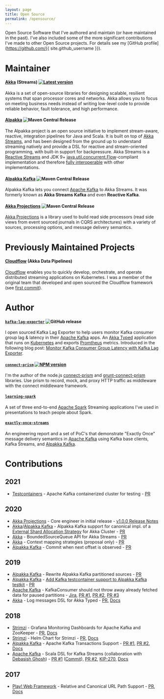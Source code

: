 ```yaml
---
layout: page
title: Open Source
permalink: /opensource/
---
```


Open Source Software that I've authored and maintain (or have maintained in the past). I've also included some of the more significant contributions I've made to other Open Source projects. For details see my [GitHub profile](https://github.com/{{ site.github_username }}).

# Maintainer

#### [Akka](https://github.com/akka/akka/) (Streams) [![Latest version](https://index.scala-lang.org/akka/akka/akka-actor/latest.svg)](https://index.scala-lang.org/akka/akka/akka-actor)

Akka is a set of open-source libraries for designing scalable, resilient systems that span processor cores and networks. Akka allows you to focus on meeting business needs instead of writing low-level code to provide reliable behavior, fault tolerance, and high performance.

#### [Alpakka](https://github.com/akka/alpakka/) ![Maven Central Release](https://maven-badges.herokuapp.com/maven-central/com.lightbend.akka/akka-stream-alpakka-file_2.12/badge.svg)

The Alpakka project is an open source initiative to implement stream-aware, reactive, integration pipelines for Java and Scala. It is built on top of [Akka Streams](https://doc.akka.io/docs/akka/current/stream/index.html), and has been designed from the ground up to understand streaming natively and provide a DSL for reactive and stream-oriented programming, with built-in support for backpressure. Akka Streams is a [Reactive Streams](http://www.reactive-streams.org/) and JDK 9+ [java.util.concurrent.Flow](https://docs.oracle.com/javase/10/docs/api/java/util/concurrent/Flow.html)-compliant implementation and therefore [fully interoperable](https://doc.akka.io/docs/akka/current/general/stream/stream-design.html#interoperation-with-other-reactive-streams-implementations) with other implementations.

#### [Alpakka Kafka](https://github.com/akka/alpakka-kafka/) ![Maven Central Release](https://maven-badges.herokuapp.com/maven-central/com.typesafe.akka/akka-stream-kafka_2.12/badge.svg)

Alpakka Kafka lets you connect [Apache Kafka](https://kafka.apache.org/) to Akka Streams. It was formerly known as **Akka Streams Kafka** and even **Reactive Kafka**.

#### [Akka Projections](https://github.com/akka/akka-projection) ![Maven Central Release](https://maven-badges.herokuapp.com/maven-central/com.lightbend.akka/akka-projection-core_2.13/badge.svg)

[Akka Projections](https://doc.akka.io/docs/akka-projection/current/index.html) is a library used to build read side processors (read side views from event sourced journals in CQRS architectures) with a variety of sources, processing options, and message delivery semantics. 

# Previously Maintained Projects

#### [Cloudflow](https://github.com/lightbend/cloudflow) (Akka Data Pipelines)

[Cloudflow](https://cloudflow.io/) enables you to quickly develop, orchestrate, and operate distributed streaming applications on Kubernetes. I was a member of the original team that developed and open sourced the Cloudflow framework (see [first commit](https://github.com/lightbend/cloudflow/commit/6c8b9da3ad8ce160b25dac968ac020a2a4e26cc2)).

# Author

#### [`kafka-lag-exporter`](https://github.com/lightbend/kafka-lag-exporter) ![GitHub release](https://img.shields.io/github/release-pre/lightbend/kafka-lag-exporter.svg)

I open sourced Kafka Lag Exporter to help users monitor Kafka consumer group lag & latency in their [Apache Kafka](https://kafka.apache.org/) apps. An [Akka Typed](https://doc.akka.io/docs/akka/current/typed/index.html) application that runs on [Kubernetes](https://kubernetes.io/) and exports [Promtheus](https://prometheus.io/) metrics. Introduced in the following blog post: [Monitor Kafka Consumer Group Latency with Kafka Lag Exporter](https://www.lightbend.com/blog/monitor-kafka-consumer-group-latency-with-kafka-lag-exporter).

#### [`connect-prism`](https://github.com/seglo/connect-prism) [![NPM version](https://badge.fury.io/js/connect-prism.svg)](http://badge.fury.io/js/connect-prism)

I'm the author of the node.js [connect-prism](https://github.com/seglo/connect-prism) and [grunt-connect-prism](https://github.com/seglo/grunt-connect-prism) libraries.  Use prism to record, mock, and proxy HTTP traffic as middleware with the connect middleware framework.

#### [`learning-spark`](https://github.com/seglo/learning-spark)

A set of three end-to-end [Apache Spark](https://spark.apache.org/) Streaming applications I've used in presentations to teach people about Spark.

#### [`exactly-once-streams`](https://github.com/seglo/exactly-once-streams)

An engineering report and a set of PoC's that demonstrate "Exactly Once" message delivery semantics in [Apache Kafka](https://kafka.apache.org/) using Kafka base clients, Kafka Streams, and [Alpakka Kafka](https://doc.akka.io/docs/alpakka-kafka/current/home.html).

# Contributions

## 2021

* [Testcontainers](https://www.testcontainers.org) - Apache Kafka containerized cluster for testing - [PR](https://github.com/testcontainers/testcontainers-java/pull/1984)

## 2020

* [Akka Projections](https://github.com/akka/akka-projection) - Core engineer in initial release - [v1.0.0 Release Notes](https://github.com/akka/akka-projection/releases/tag/v1.0.0)
* [Akka](https://github.com/akka/akka/)/[Alpakka Kafka](https://github.com/akka/alpakka-kafka/) - Alpakka Kafka support for canonical impl. of a [External Shard Allocation Strategy](https://doc.akka.io/docs/akka/current/typed/cluster-sharding.html#external-shard-allocation) for Akka Cluster - [PR](https://github.com/akka/alpakka-kafka/pull/1067)
* [Akka](https://github.com/akka/akka/) - BoundedSourceQueue API for Akka Streams - [PR](https://github.com/akka/akka/pull/29770)
* [Akka](https://github.com/akka/akka/) - Context mapping strategies (proposal only) - [PR](https://github.com/akka/akka/pull/28712)
* [Alpakka Kafka](https://github.com/akka/alpakka-kafka/) - Commit when next offset is observed - [PR](https://github.com/akka/alpakka-kafka/pull/1093)

## 2019

* [Alpakka Kafka](https://github.com/akka/alpakka-kafka/) - Rewrite Alpakka Kafka partitioned sources - [PR](https://github.com/akka/alpakka-kafka/pull/930)
* [Alpakka Kafka](https://github.com/akka/alpakka-kafka/) - [Add Kafka testcontainer support to Alpakka Kafka testkit](https://doc.akka.io/docs/alpakka-kafka/current/testing-testcontainers.html) - [PR](https://github.com/akka/alpakka-kafka/pull/939)
* [Apache Kafka](https://kafka.apache.org/) - KafkaConsumer should not throw away already fetched data for paused partitions - [Jira](https://issues.apache.org/jira/browse/KAFKA-7548), [PR #1](https://github.com/apache/kafka/pull/6988), [PR #2](https://github.com/apache/kafka/pull/7221), [PR #3](https://github.com/apache/kafka/pull/7228)
* [Akka](https://github.com/akka/akka/) - Log messages DSL for Akka Typed - [PR](https://github.com/akka/akka/pull/26238), [Docs](https://doc.akka.io/api/akka/current/akka/actor/typed/scaladsl/Behaviors$.html#logMessages[T](logOptions:akka.actor.typed.LogOptions,behavior:akka.actor.typed.Behavior[T]):akka.actor.typed.Behavior[T])

## 2018

* [Strimzi](https://strimzi.io/) - Grafana Monitoring Dashboards for Apache Kafka and ZooKeeper - [PR](https://github.com/strimzi/strimzi-kafka-operator/pull/877), [Docs](https://strimzi.io/docs/master/#metrics-str)
* [Strimzi](https://strimzi.io/) - Helm Chart for Strimzi - [PR](https://github.com/strimzi/strimzi-kafka-operator/pull/565), [Docs](https://strimzi.io/docs/master/#deploying-cluster-operator-helm-chart-str)
* [Alpakka Kafka](https://github.com/akka/alpakka-kafka/) - Apache Kafka Transactions Support - [PR #1](https://github.com/akka/alpakka-kafka/pull/420), [PR #2](https://github.com/akka/alpakka-kafka/pull/481), [Docs](https://doc.akka.io/docs/akka-stream-kafka/current/transactions.html)
* [Apache Kafka](https://kafka.apache.org/) - Scala DSL for Kafka Streams (collaboration with [Debasish Ghosh](https://twitter.com/debasishg)) - [PR #1](https://github.com/apache/kafka/pull/4756) ([Commit](https://github.com/apache/kafka/commit/345abf7ff440a178c8ebd008c64bb933c8d711ad)), [PR #2](https://github.com/apache/kafka/pull/4949), [KIP-270](https://cwiki.apache.org/confluence/display/KAFKA/KIP-270+-+A+Scala+Wrapper+Library+for+Kafka+Streams), [Docs](https://kafka.apache.org/22/documentation/streams/developer-guide/dsl-api.html#scala-dsl)

## 2017

* [Play! Web Framework](https://www.playframework.com/) - Relative and Canonical URL Path Support - [PR](https://github.com/playframework/playframework/pull/7839), [Docs](https://www.playframework.com/documentation/2.6.x/ScalaRouting#Relative-routes)
